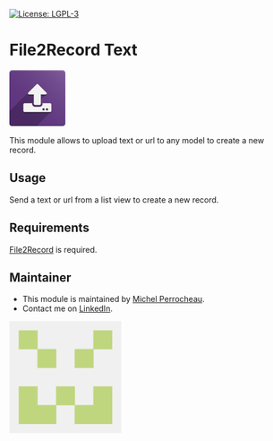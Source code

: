  [![License: LGPL-3](https://img.shields.io/badge/licence-LGPL--3-blue.png)](http://www.gnu.org/licenses/lgpl-3.0-standalone.html)

File2Record Text
===================

<img src="./static/description/icon.png" alt="File2Record Logo" style="width:100px;"/>

This module allows to upload text or url to any model to create a new record.

## Usage

Send a text or url from a list view to create a new record.


## Requirements

[File2Record](../file2record/README.md) is required. 

## Maintainer

* This module is maintained by [Michel Perrocheau](https://github.com/myrrkel). 
* Contact me on [LinkedIn](https://www.linkedin.com/in/michel-perrocheau-ba17a4122). 

[<img src="./static/description/logo.png" style="width:200px;"/>](https://github.com/myrrkel)



